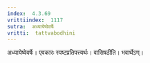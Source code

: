 ```yaml
---
index:  4.3.69
vrittiindex:  1117
sutra:  अध्यायेष्वेवर्षेः
vritti:  tattvabodhini 
---
```


अध्यायेष्वेवर्षेः। एवकारः स्पष्टप्रतिपत्त्यर्थः। वासिषठीति। भवार्थेऽण्।


